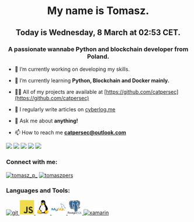 <h1 align="center">My name is Tomasz.</h1>
<h2 align="center">Today is Wednesday, 8 March at 02:53 CET.</h2>
<h3 align="center">A passionate wannabe Python and blockchain developer from Poland.</h3>

- 🔭 I’m currently working on developing my skills.

- 🌱 I’m currently learning **Python, Blockchain and Docker mainly.**



- 👨‍💻 All of my projects are available at [https://github.com/catpersec](https://github.com/catpersec)

- 📝 I regularly write articles on [cyberlog.me](cyberlog.me)

- 💬 Ask me about **anything!**

- 📫 How to reach me **catpersec@outlook.com**



![](http://github-profile-summary-cards.vercel.app/api/cards/profile-details?username=catpersec&theme=github_dark)
![](http://github-profile-summary-cards.vercel.app/api/cards/repos-per-language?username=catpersec&theme=github_dark)
![](http://github-profile-summary-cards.vercel.app/api/cards/most-commit-language?username=catpersec&theme=github_dark)
![](http://github-profile-summary-cards.vercel.app/api/cards/stats?username=catpersec&theme=github_dark)
![](http://github-profile-summary-cards.vercel.app/api/cards/productive-time?username=catpersec&theme=github_dark&utcOffset=2)

<h3 align="left">Connect with me:</h3>
<p align="left">
<a href="https://twitter.com/tomasz_p_" target="blank"><img align="center" src="https://raw.githubusercontent.com/rahuldkjain/github-profile-readme-generator/master/src/images/icons/Social/twitter.svg" alt="tomasz_p_" height="30" width="40" /></a>
<a href="https://linkedin.com/in/tomaszpers" target="blank"><img align="center" src="https://raw.githubusercontent.com/rahuldkjain/github-profile-readme-generator/master/src/images/icons/Social/linked-in-alt.svg" alt="tomaszpers" height="30" width="40" /></a>
</p>

<h3 align="left">Languages and Tools:</h3>
<p align="left"> <a href="https://git-scm.com/" target="_blank" rel="noreferrer"> <img src="https://www.vectorlogo.zone/logos/git-scm/git-scm-icon.svg" alt="git" width="40" height="40"/> </a> <a href="https://developer.mozilla.org/en-US/docs/Web/JavaScript" target="_blank" rel="noreferrer"> <img src="https://raw.githubusercontent.com/devicons/devicon/master/icons/javascript/javascript-original.svg" alt="javascript" width="40" height="40"/> </a> <a href="https://www.linux.org/" target="_blank" rel="noreferrer"> <img src="https://raw.githubusercontent.com/devicons/devicon/master/icons/linux/linux-original.svg" alt="linux" width="40" height="40"/> </a> <a href="https://www.mysql.com/" target="_blank" rel="noreferrer"> <img src="https://raw.githubusercontent.com/devicons/devicon/master/icons/mysql/mysql-original-wordmark.svg" alt="mysql" width="40" height="40"/> </a> <a href="https://www.postgresql.org" target="_blank" rel="noreferrer"> <img src="https://raw.githubusercontent.com/devicons/devicon/master/icons/postgresql/postgresql-original-wordmark.svg" alt="postgresql" width="40" height="40"/> </a> <a href="https://dotnet.microsoft.com/apps/xamarin" target="_blank" rel="noreferrer"> <img src="https://raw.githubusercontent.com/detain/svg-logos/780f25886640cef088af994181646db2f6b1a3f8/svg/xamarin.svg" alt="xamarin" width="40" height="40"/> </a> </p>